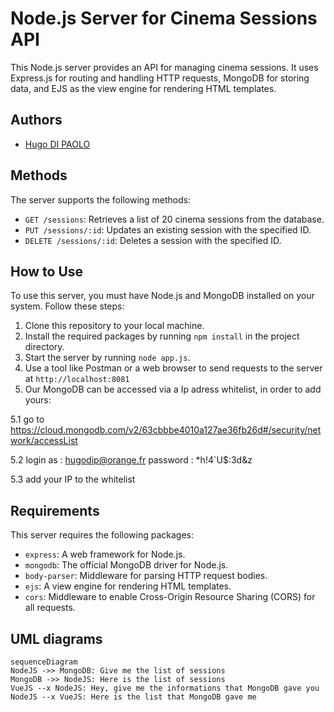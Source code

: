 

# Node.js Server for Cinema Sessions API

This Node.js server provides an API for managing cinema sessions. It uses Express.js for routing and handling HTTP requests, MongoDB for storing data, and EJS as the view engine for rendering HTML templates.

##  Authors

- [Hugo DI PAOLO](https://github.com/Cliffy57)

## Methods

The server supports the following methods:

-   `GET /sessions`: Retrieves a list of 20 cinema sessions from the database.
-   `PUT /sessions/:id`: Updates an existing session with the specified ID.
-   `DELETE /sessions/:id`: Deletes a session with the specified ID.

## How to Use

To use this server, you must have Node.js and MongoDB installed on your system. Follow these steps:

1.  Clone this repository to your local machine.
2.  Install the required packages by running `npm install` in the project directory.
3.  Start the server by running `node app.js`.
4.  Use a tool like Postman or a web browser to send requests to the server at `http://localhost:8081`
5.  Our MongoDB can be accessed via a Ip adress whitelist, in order to add yours:

5.1 go to https://cloud.mongodb.com/v2/63cbbbe4010a127ae36fb26d#/security/network/accessList

5.2 login as : hugodip@orange.fr password : *h!4`U$:3d&z

5.3 add your IP to the whitelist

## Requirements

This server requires the following packages:

-   `express`: A web framework for Node.js.
-   `mongodb`: The official MongoDB driver for Node.js.
-   `body-parser`: Middleware for parsing HTTP request bodies.
-   `ejs`: A view engine for rendering HTML templates.
-   `cors`: Middleware to enable Cross-Origin Resource Sharing (CORS) for all requests.
## UML diagrams

```mermaid
sequenceDiagram
NodeJS ->> MongoDB: Give me the list of sessions
MongoDB ->> NodeJS: Here is the list of sessions
VueJS --x NodeJS: Hey, give me the informations that MongoDB gave you
NodeJS --x VueJS: Here is the list that MongoDB gave me
```

